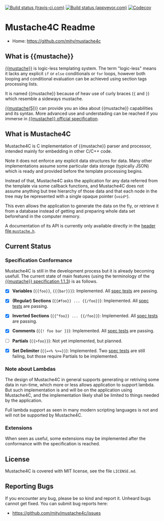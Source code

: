 [![Build status (travis-ci.com)](https://img.shields.io/travis/mity/mustache4c/master.svg?label=linux%20build)](https://travis-ci.org/mity/mustache4c)
[![Build status (appveyor.com)](https://img.shields.io/appveyor/ci/mity/mustache4c/master.svg?label=windows%20build)](https://ci.appveyor.com/project/mity/mustache4c/branch/master)
[![Codecov](https://img.shields.io/codecov/c/github/mity/mustache4c/master.svg?label=code%20coverage)](https://codecov.io/github/mity/mustache4c)

# Mustache4C Readme

* Home: https://github.com/mity/mustache4c


## What is {{mustache}}

[{{mustache}}] is logic-less templating system. The term "logic-less" means
it lacks any explicit `if` or `else` conditionals or `for` loops, however both
looping and conditional evaluation can be achieved using section tags
processing lists.

It is named {{mustache}} because of heav use of curly braces (`{` and `}`)
which resemble a sideways mustache.

[{{mustache(5)}}][man5] can provide you an idea about {{mustache}} capabilities
and its syntax. More advanced use and understading can be reached if you
immerse in [{{mustache}} official specification][spec].


## What is Mustache4C

Mustache4C is C implementation of {{mustache}} parser and processor,
intended mainly for embedding in other C/C++ code.

Note it does not enforce any explicit data structures for data. Many other
implementations assume some particular data storage (typically JSON) which is
ready and provided before the template processing begins.

Instead of that, Mustache4C asks the application for any data referred
from the template via some callback functions, and Mustache4C does not
assume anything but tree hierarchy of those data and that each node in the
tree may be represented with a single opaque pointer (`void*`).

This even allows the application to generate the data on the fly, or retrieve
it from a database instead of getting and preparing whole data set beforehand
in the computer memory.

A documentation of its API is currently only available directly in the [header
file `mustache.h`][mustache.h].


## Current Status

### Specification Conformance

Mustache4C is still in the development process but it is already becoming
usefull. The current state of main features (using the terminology of the
[{{mustache}} specification 1.1.3][spec]) is as follows.

 * [x] **Variables** (`{{foo}}`, `{{{bar}}}`):
       Implemented. All [spec tests][spec-interpolation] are passing.

 * [x] **(Regular) Sections**  (`{{#foo}} ... {{/foo}}`):
       Implemented. All [spec tests][spec-sections] are passing.

 * [x] **Inverted Sections** (`{{^foo}} ... {{/foo}}`):
       Implemented. All [spec tests][spec-inverted] are passing.

 * [x] **Comments** (`{{! foo bar }}`):
       Implemented. All [spec tests][spec-comments] are passing.

 * [ ] **Partials** (`{{>foo}}`):
       Not yet implemented, but planned.

 * [x] **Set Delimiter** (`{{=<% %>=}}`):
       Implemented. Two [spec tests][spec-delimiters] are still failing, but
       those require Partials to be implemented.


### Note about Lambdas

The design of Mustache4C in general supports generating or retriving some data
in run-time, which more or less allows application to support lambda. But such
implementation is and will be on the application using Mustache4C, and the
implementation likely shall be limited to things needed by the application.

Full lambda support as seen in many modern scripting languages is not and
will not be supported by Mustache4C.


### Extensions

When seen as useful, some extensions may be implemented after the conformance
with the specification is reached.


## License

Mustache4C is covered with MIT license, see the file `LICENSE.md`.


## Reporting Bugs

If you encounter any bug, please be so kind and report it. Unheard bugs cannot
get fixed. You can submit bug reports here:

* https://github.com/mity/mustache4c/issues




[{{mustache}}]: https://mustache.github.io/
[man5]: https://mustache.github.io/mustache.5.html
[spec]: https://github.com/mustache/spec
[spec-comments]: https://github.com/mustache/spec/blob/master/specs/comments.yml
[spec-delimiters]: https://github.com/mustache/spec/blob/master/specs/delimiters.yml
[spec-interpolation]: https://github.com/mustache/spec/blob/master/specs/interpolationv.yml
[spec-inverted]: https://github.com/mustache/spec/blob/master/specs/inverted.yml
[spec-partials]: https://github.com/mustache/spec/blob/master/specs/partials.yml
[spec-sections]: https://github.com/mustache/spec/blob/master/specs/sections.yml
[spec-lambdas]: https://github.com/mustache/spec/blob/master/specs/~lambdas.yml
[mustache.h]: https://github.com/mity/mustache4c/blob/master/src/mustache.h
